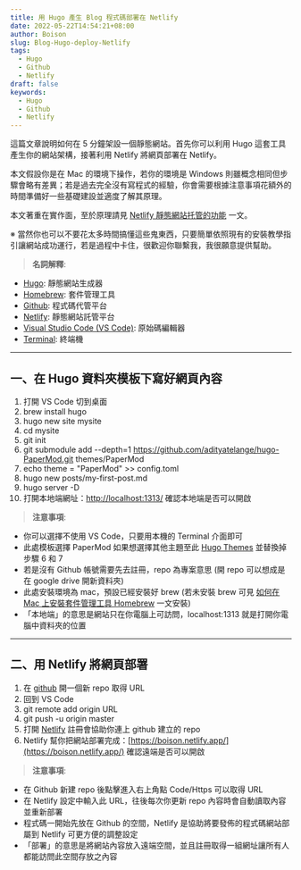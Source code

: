 ```yaml
---
title: 用 Hugo 產生 Blog 程式碼部署在 Netlify
date: 2022-05-22T14:54:21+08:00
author: Boison
slug: Blog-Hugo-deploy-Netlify
tags:
  - Hugo
  - Github
  - Netlify
draft: false
keywords:
  - Hugo
  - Github
  - Netlify
---
```


這篇文章說明如何在 5 分鐘架設一個靜態網站。首先你可以利用 Hugo 這套工具產生你的網站架構，接著利用 Netlify 將網頁部署在 Netlify。

本文假設你是在 Mac 的環境下操作，若你的環境是 Windows 則雖概念相同但步驟會略有差異；若是過去完全沒有寫程式的經驗，你會需要根據注意事項花額外的時間準備好一些基礎建設並適度了解其原理。

本文著重在實作面，至於原理請見 [Netlify 靜態網站托管的功能](https://boison.tw/2022/07/netlify-101/) 一文。

※ 當然你也可以不要花太多時間搞懂這些鬼東西，只要簡單依照現有的安裝教學指引讓網站成功運行，若是過程中卡住，很歡迎你聯繫我，我很願意提供幫助。

> **名詞解釋**:

- [Hugo](https://gohugo.io/): 靜態網站生成器
- [Homebrew](https://brew.sh/index_zh-tw): 套件管理工具
- [Github](https://github.com/): 程式碼代管平台
- [Netlify](https://www.netlify.com/): 靜態網站託管平台
- [Visual Studio Code (VS Code)](https://code.visualstudio.com/): 原始碼編輯器
- [Terminal](https://zh.wikipedia.org/zh-tw/%E7%B5%82%E7%AB%AF): 終端機

---

## 一、在 Hugo 資料夾模板下寫好網頁內容

1. 打開 VS Code 切到桌面
2. brew install hugo
3. hugo new site mysite
4. cd mysite
5. git init
6. git submodule add --depth=1 https://github.com/adityatelange/hugo-PaperMod.git themes/PaperMod
7. echo theme = \"PaperMod\" >> config.toml
8. hugo new posts/my-first-post.md
9. hugo server -D
10. 打開本地端網址：[http://localhost:1313/](http://localhost:1313/) 確認本地端是否可以開啟

> **注意事項**:

- 你可以選擇不使用 VS Code，只要用本機的 Terminal 介面即可
- 此處模板選擇 PaperMod 如果想選擇其他主題至此 [Hugo Themes](https://themes.gohugo.io/) 並替換掉步驟 6 和 7
- 若是沒有 Github 帳號需要先去註冊，repo 為專案意思 (開 repo 可以想成是在 google drive 開新資料夾)
- 此處安裝環境為 mac，預設已經安裝好 brew (若未安裝 brew 可見 [如何在 Mac 上安裝套件管理工具 Homebrew](https://redox-ccy.medium.com/%E7%AD%86%E8%A8%98-%E5%A6%82%E4%BD%95%E5%9C%A8mac%E4%B8%8A%E5%AE%89%E8%A3%9Dhomebrew-87f127c6ebcf) 一文安裝)
- 「本地端」的意思是網站只在你電腦上可訪問，localhost:1313 就是打開你電腦中資料夾的位置

---

## 二、用 Netlify 將網頁部署

1. 在 [github](https://github.com/) 開一個新 repo 取得 URL
2. 回到 VS Code
3. git remote add origin URL
4. git push -u origin master
5. 打開 [Netlify](https://www.netlify.com/) 註冊會協助你連上 github 建立的 repo
6. Netlify 幫你把網站部署完成：[https://boison.netlify.app/](https://boison.netlify.app/) 確認遠端是否可以開啟

> **注意事項**:

- 在 Github 新建 repo 後點擊進入右上角點 Code/Https 可以取得 URL
- 在 Netlify 設定中輸入此 URL，往後每次你更新 repo 內容時會自動讀取內容並重新部署
- 程式碼一開始先放在 Github 的空間，Netlify 是協助將要發佈的程式碼網站部屬到 Netlify 可更方便的調整設定
- 「部署」的意思是將網站內容放入遠端空間，並且註冊取得一組網址讓所有人都能訪問此空間存放之內容

